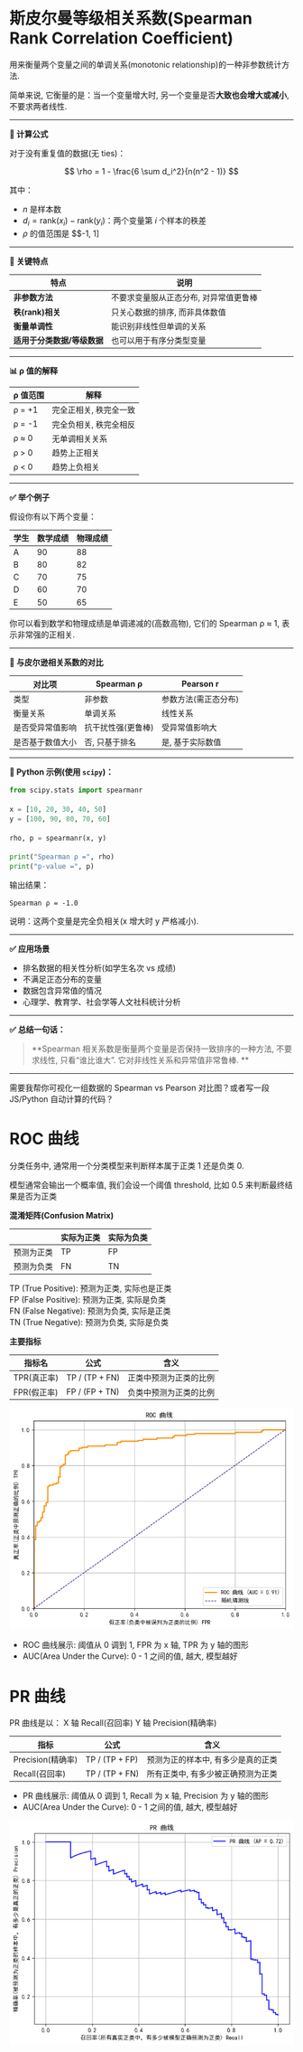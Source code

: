 <link rel="stylesheet" href="../style.css">

# 斯皮尔曼等级相关系数(Spearman Rank Correlation Coefficient)

用来衡量两个变量之间的单调关系(monotonic relationship)的一种非参数统计方法.

简单来说, 它衡量的是：当一个变量增大时, 另一个变量是否**大致也会增大或减小**, 不要求两者线性.

---

**🧮 计算公式**

对于没有重复值的数据(无 ties)：

$$
\rho = 1 - \frac{6 \sum d_i^2}{n(n^2 - 1)}
$$

其中：

- $n$ 是样本数
- $d_i = \text{rank}(x_i) - \text{rank}(y_i)$：两个变量第 $i$ 个样本的秩差
- $\rho$ 的值范围是 $$-1, 1]

---

**📌 关键特点**

| 特点                        | 说明                                   |
| --------------------------- | -------------------------------------- |
| **非参数方法**              | 不要求变量服从正态分布, 对异常值更鲁棒 |
| **秩(rank)相关**            | 只关心数据的排序, 而非具体数值         |
| **衡量单调性**              | 能识别非线性但单调的关系               |
| **适用于分类数据/等级数据** | 也可以用于有序分类型变量               |

---

**📊 ρ 值的解释**

| ρ 值范围 | 解释                   |
| -------- | ---------------------- |
| ρ = +1   | 完全正相关, 秩完全一致 |
| ρ = -1   | 完全负相关, 秩完全相反 |
| ρ ≈ 0    | 无单调相关关系         |
| ρ > 0    | 趋势上正相关           |
| ρ < 0    | 趋势上负相关           |

---

**✅ 举个例子**

假设你有以下两个变量：

| 学生 | 数学成绩 | 物理成绩 |
| ---- | -------- | -------- |
| A    | 90       | 88       |
| B    | 80       | 82       |
| C    | 70       | 75       |
| D    | 60       | 70       |
| E    | 50       | 65       |

你可以看到数学和物理成绩是单调递减的(高数高物), 它们的 Spearman ρ ≈ 1, 表示非常强的正相关.

---

**🔬 与皮尔逊相关系数的对比**

| 对比项           | Spearman ρ         | Pearson r            |
| ---------------- | ------------------ | -------------------- |
| 类型             | 非参数             | 参数方法(需正态分布) |
| 衡量关系         | 单调关系           | 线性关系             |
| 是否受异常值影响 | 抗干扰性强(更鲁棒) | 受异常值影响大       |
| 是否基于数值大小 | 否, 只基于排名     | 是, 基于实际数值     |

---

**🧪 Python 示例(使用 `scipy`)：**

```python
from scipy.stats import spearmanr

x = [10, 20, 30, 40, 50]
y = [100, 90, 80, 70, 60]

rho, p = spearmanr(x, y)

print("Spearman ρ =", rho)
print("p-value =", p)
```

输出结果：

```
Spearman ρ = -1.0
```

说明：这两个变量是完全负相关(x 增大时 y 严格减小).

---

**✅ 应用场景**

- 排名数据的相关性分析(如学生名次 vs 成绩)
- 不满足正态分布的变量
- 数据包含异常值的情况
- 心理学、教育学、社会学等人文社科统计分析

---

**✅ 总结一句话：**

> **Spearman 相关系数是衡量两个变量是否保持一致排序的一种方法, 不要求线性, 只看“谁比谁大”. 它对非线性关系和异常值非常鲁棒. **

---

需要我帮你可视化一组数据的 Spearman vs Pearson 对比图？或者写一段 JS/Python 自动计算的代码？

# ROC 曲线

分类任务中, 通常用一个分类模型来判断样本属于正类 1 还是负类 0.

模型通常会输出一个概率值, 我们会设一个阈值 threshold, 比如 0.5 来判断最终结果是否为正类

**混淆矩阵(Confusion Matrix)**

|            | 实际为正类 | 实际为负类 |
| ---------- | ---------- | ---------- |
| 预测为正类 | TP         | FP         |
| 预测为负类 | FN         | TN         |

TP (True Positive): 预测为正类, 实际也是正类  
FP (False Positive): 预测为正类, 实际是负类  
FN (False Negative): 预测为负类, 实际是正类  
TN (True Negative): 预测为负类, 实际是负类

**主要指标**

| 指标名      | 公式           | 含义                   |
| ----------- | -------------- | ---------------------- |
| TPR(真正率) | TP / (TP + FN) | 正类中预测为正类的比例 |
| FPR(假正率) | FP / (FP + TN) | 负类中预测为正类的比例 |

![alt text](math/image.png)

- ROC 曲线展示: 阈值从 0 调到 1, FPR 为 x 轴, TPR 为 y 轴的图形
- AUC(Area Under the Curve): 0 - 1 之间的值, 越大, 模型越好

# PR 曲线

PR 曲线是以： X 轴 Recall(召回率) Y 轴 Precision(精确率)

| 指标              | 公式           | 含义                               |
| ----------------- | -------------- | ---------------------------------- |
| Precision(精确率) | TP / (TP + FP) | 预测为正的样本中, 有多少是真的正类 |
| Recall(召回率)    | TP / (TP + FN) | 所有正类中, 有多少被正确预测为正类 |

- PR 曲线展示: 阈值从 0 调到 1, Recall 为 x 轴, Precision 为 y 轴的图形
- AUC(Area Under the Curve): 0 - 1 之间的值, 越大, 模型越好

![alt text](math/image-1.png)
